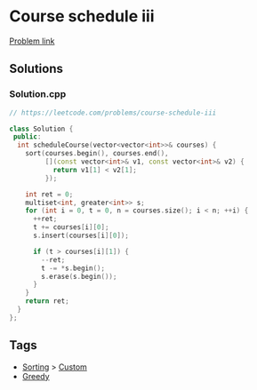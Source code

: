 # Course schedule iii

[Problem link](https://leetcode.com/problems/course-schedule-iii)

## Solutions


### Solution.cpp
```cpp
// https://leetcode.com/problems/course-schedule-iii

class Solution {
 public:
  int scheduleCourse(vector<vector<int>>& courses) {
    sort(courses.begin(), courses.end(),
         [](const vector<int>& v1, const vector<int>& v2) {
           return v1[1] < v2[1];
         });

    int ret = 0;
    multiset<int, greater<int>> s;
    for (int i = 0, t = 0, n = courses.size(); i < n; ++i) {
      ++ret;
      t += courses[i][0];
      s.insert(courses[i][0]);

      if (t > courses[i][1]) {
        --ret;
        t -= *s.begin();
        s.erase(s.begin());
      }
    }
    return ret;
  }
};
```
## Tags

* [Sorting](/Collections/sorting.md#sorting) > [Custom](/Collections/sorting.md#custom)
* [Greedy](/Collections/greedy.md#greedy)
